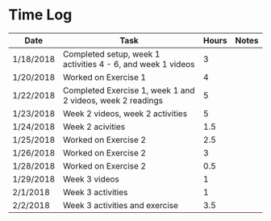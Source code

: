 # Time Log

| Date | Task | Hours | Notes|
|------|------|-------|------|
| 1/18/2018| Completed setup, week 1 activities 4 - 6, and week 1 videos| 3 | |
| 1/20/2018 | Worked on Exercise 1 | 4 |
| 1/22/2018 | Completed Exercise 1, week 1 and 2 videos, week 2 readings | 5 | |
| 1/23/2018 | Week 2 videos, week 2 activities | 5 |
| 1/24/2018 | Week 2 acivities | 1.5 | |
| 1/25/2018 | Worked on Exercise 2 | 2.5 | |
| 1/26/2018 | Worked on Exercise 2 | 3 | |
| 1/28/2018 | Worked on Exercise 2 | 0.5 | |
| 1/29/2018 | Week 3 videos | 1 | |
| 2/1/2018 | Week 3 activities | 1 | |
| 2/2/2018 | Week 3 activities and exercise | 3.5 | |
